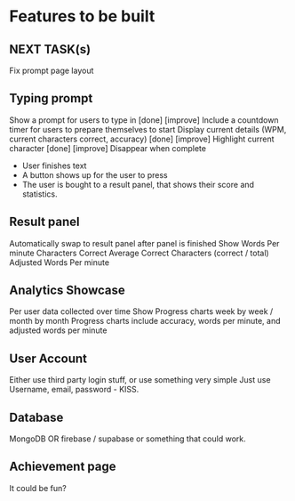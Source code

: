 # Features to be built

## NEXT TASK(s)

Fix prompt page layout

## Typing prompt

Show a prompt for users to type in [done] [improve]
Include a countdown timer for users to prepare themselves to start
Display current details (WPM, current characters correct, accuracy) [done] [improve]
Highlight current character [done] [improve]
Disappear when complete
  - User finishes text
  - A button shows up for the user to press
  - The user is bought to a result panel, that shows their score and statistics. 

## Result panel

Automatically swap to result panel after panel is finished
Show Words Per minute
Characters Correct
Average Correct Characters (correct / total)
Adjusted Words Per minute 

## Analytics Showcase

Per user data collected over time
Show Progress charts week by week / month by month
Progress charts include accuracy, words per minute, and adjusted words per minute

## User Account

Either use third party login stuff, or use something very simple
Just use Username, email, password - KISS.

## Database

MongoDB OR firebase / supabase or something that could work. 

## Achievement page

It could be fun?